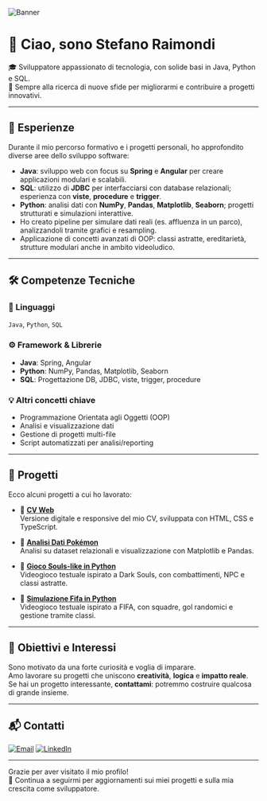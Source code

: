 ![Banner](img/25498d9e-0a9e-4577-891f-1c9d9d807342.jpg)

# 👋 Ciao, sono Stefano Raimondi

🎓 Sviluppatore appassionato di tecnologia, con solide basi in Java, Python e SQL.  
🎯 Sempre alla ricerca di nuove sfide per migliorarmi e contribuire a progetti innovativi.

---

## 🧠 Esperienze

Durante il mio percorso formativo e i progetti personali, ho approfondito diverse aree dello sviluppo software:

- **Java**: sviluppo web con focus su **Spring** e **Angular** per creare applicazioni modulari e scalabili.
- **SQL**: utilizzo di **JDBC** per interfacciarsi con database relazionali; esperienza con **viste**, **procedure** e **trigger**.
- **Python**: analisi dati con **NumPy**, **Pandas**, **Matplotlib**, **Seaborn**; progetti strutturati e simulazioni interattive.
- Ho creato pipeline per simulare dati reali (es. affluenza in un parco), analizzandoli tramite grafici e resampling.
- Applicazione di concetti avanzati di OOP: classi astratte, ereditarietà, strutture modulari anche in ambito videoludico.

---

## 🛠️ Competenze Tecniche

### 🧾 Linguaggi
`Java`, `Python`, `SQL`

### ⚙️ Framework & Librerie
- **Java**: Spring, Angular  
- **Python**: NumPy, Pandas, Matplotlib, Seaborn  
- **SQL**: Progettazione DB, JDBC, viste, trigger, procedure

### 💡 Altri concetti chiave
- Programmazione Orientata agli Oggetti (OOP)  
- Analisi e visualizzazione dati  
- Gestione di progetti multi-file  
- Script automatizzati per analisi/reporting

---

## 📂 Progetti

Ecco alcuni progetti a cui ho lavorato:

- 🔗 [**CV Web**](https://github.com/StefanoRaimondi-prog/Progetto-CV-Web)  
  Versione digitale e responsive del mio CV, sviluppata con HTML, CSS e TypeScript.

- 🔗 [**Analisi Dati Pokémon**](https://github.com/StefanoRaimondi-prog/Progetto-DB-Pokemon)  
  Analisi su dataset relazionali e visualizzazione con Matplotlib e Pandas.

- 🔗 [**Gioco Souls-like in Python**](https://github.com/StefanoRaimondi-prog/Progetto-DarkSouls)  
  Videogioco testuale ispirato a Dark Souls, con combattimenti, NPC e classi astratte.

- 🔗 [**Simulazione Fifa in Python**](https://github.com/StefanoRaimondi-prog/Esercitazioni_Accademy-Corso-Pyton-/tree/main/14_04_2025/Fifa.py)  
  Videogioco testuale ispirato a FIFA, con squadre, gol randomici e gestione tramite classi.

---

## 🎯 Obiettivi e Interessi

Sono motivato da una forte curiosità e voglia di imparare.  
Amo lavorare su progetti che uniscono **creatività**, **logica** e **impatto reale**.  
Se hai un progetto interessante, **contattami**: potremmo costruire qualcosa di grande insieme.

---

## 📬 Contatti

[![Email](https://img.shields.io/badge/E--mail-stefanoraimondi.pl@gmail.com-red?style=flat-square&logo=gmail)](mailto:stefanoraimondi.pl@gmail.com)
[![LinkedIn](https://img.shields.io/badge/LinkedIn-Stefano_Raimondi-blue?style=flat-square&logo=linkedin)](https://www.linkedin.com/in/stefano-raimondi-prog/)

---

Grazie per aver visitato il mio profilo!  
🌟 Continua a seguirmi per aggiornamenti sui miei progetti e sulla mia crescita come sviluppatore.
